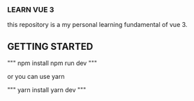 ### LEARN VUE 3

this repository is a my personal learning fundamental of vue 3.

## GETTING STARTED

"""
npm install
npm run dev
"""

or you can use yarn

"""
yarn install
yarn dev
"""
